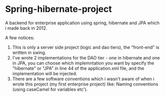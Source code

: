 Spring-hibernate-project
========================

A backend for enterprise application using spring, hibernate and JPA which i made back in 2012.

A few notices:

1. This is only a server side project (logic and dao tiers), the "front-end" is written in swing.
2. I've wrote 2 implementations for the DAO tier - one in hibernate and one in JPA, you can choose which implemntation you want by specify the "hibernate" or "JPA" in line 44 of the application.xml file, and the implementation will be injected.
3. There are a few software conventions which i wasn't aware of when i wrote this project (my first enterprise project) like:
   Naming conventions (using caseCamel for variables etc').
